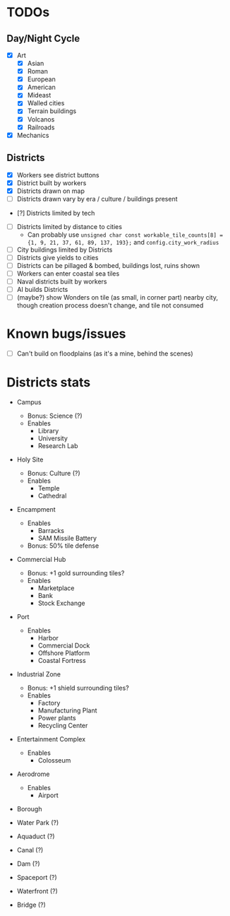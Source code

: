 # TODOs
## Day/Night Cycle
- [x] Art
  - [x] Asian
  - [x] Roman
  - [x] European
  - [x] American
  - [x] Mideast
  - [x] Walled cities
  - [x] Terrain buildings
  - [x] Volcanos
  - [x] Railroads
- [x] Mechanics

## Districts
- [x] Workers see district buttons
- [x] District built by workers
- [x] Districts drawn on map
- [ ] Districts drawn vary by era / culture / buildings present
- [?] Districts limited by tech
- [ ] Districts limited by distance to cities
  - Can probably use `unsigned char const workable_tile_counts[8] = {1, 9, 21, 37, 61, 89, 137, 193};` and `config.city_work_radius`
- [ ] City buildings limited by Districts
- [ ] Districts give yields to cities
- [ ] Districts can be pillaged & bombed, buildings lost, ruins shown
- [ ] Workers can enter coastal sea tiles
- [ ] Naval districts built by workers
- [ ] AI builds Districts
- [ ] (maybe?) show Wonders on tile (as small, in corner part) nearby city, though creation process doesn't change, and tile not consumed

# Known bugs/issues
- [ ] Can't build on floodplains (as it's a mine, behind the scenes)


# Districts stats
- Campus
  - Bonus: Science (?)
  - Enables
    - Library
    - University
    - Research Lab
- Holy Site
  - Bonus: Culture (?)
  - Enables
    - Temple
    - Cathedral
- Encampment
  - Enables
    - Barracks
    - SAM Missile Battery
  - Bonus: 50% tile defense
- Commercial Hub
  - Bonus: +1 gold surrounding tiles?
  - Enables
    - Marketplace
    - Bank
    - Stock Exchange
- Port
  - Enables
    - Harbor
    - Commercial Dock
    - Offshore Platform
    - Coastal Fortress
- Industrial Zone
  - Bonus: +1 shield surrounding tiles?
  - Enables
    - Factory
    - Manufacturing Plant
    - Power plants
    - Recycling Center
- Entertainment Complex
  - Enables
    - Colosseum
- Aerodrome
  - Enables
    - Airport
- Borough

- Water Park (?)
- Aquaduct (?)
- Canal (?)
- Dam (?)
- Spaceport (?)
- Waterfront (?)
- Bridge (?)